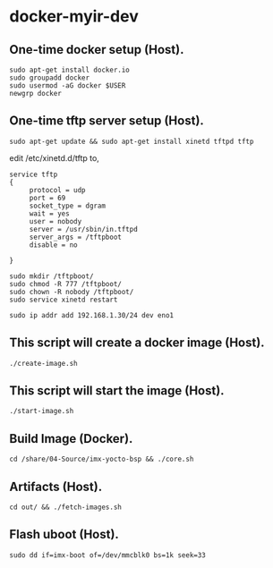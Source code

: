 # docker-myir-dev

## One-time docker setup (Host).
```
sudo apt-get install docker.io
sudo groupadd docker
sudo usermod -aG docker $USER
newgrp docker
```

## One-time tftp server setup (Host).
```
sudo apt-get update && sudo apt-get install xinetd tftpd tftp
```

edit /etc/xinetd.d/tftp to,
```
service tftp
{
     protocol = udp
     port = 69
     socket_type = dgram
     wait = yes
     user = nobody
     server = /usr/sbin/in.tftpd
     server_args = /tftpboot
     disable = no

}

sudo mkdir /tftpboot/
sudo chmod -R 777 /tftpboot/
sudo chown -R nobody /tftpboot/
sudo service xinetd restart

sudo ip addr add 192.168.1.30/24 dev eno1
```

## This script will create a docker image (Host).
```
./create-image.sh
```

## This script will start the image (Host).
```
./start-image.sh
```

## Build Image (Docker).
```
cd /share/04-Source/imx-yocto-bsp && ./core.sh
```

## Artifacts (Host).
```
cd out/ && ./fetch-images.sh
```

## Flash uboot (Host).
```
sudo dd if=imx-boot of=/dev/mmcblk0 bs=1k seek=33
```
